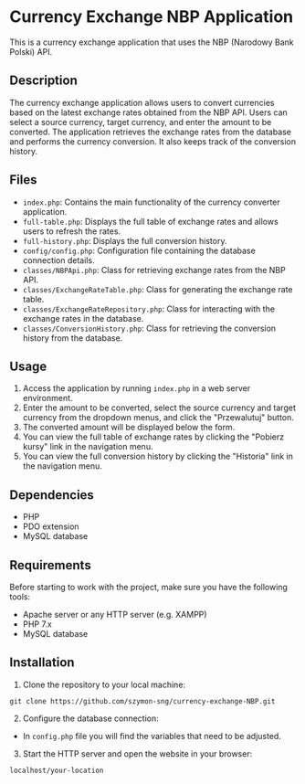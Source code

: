 # Currency Exchange NBP Application

This is a currency exchange application that uses the NBP (Narodowy Bank Polski) API.

## Description

The currency exchange application allows users to convert currencies based on the latest exchange rates obtained from the NBP API. Users can select a source currency, target currency, and enter the amount to be converted. The application retrieves the exchange rates from the database and performs the currency conversion. It also keeps track of the conversion history.

## Files

- `index.php`: Contains the main functionality of the currency converter application.
- `full-table.php`: Displays the full table of exchange rates and allows users to refresh the rates.
- `full-history.php`: Displays the full conversion history.
- `config/config.php`: Configuration file containing the database connection details.
- `classes/NBPApi.php`: Class for retrieving exchange rates from the NBP API.
- `classes/ExchangeRateTable.php`: Class for generating the exchange rate table.
- `classes/ExchangeRateRepository.php`: Class for interacting with the exchange rates in the database.
- `classes/ConversionHistory.php`: Class for retrieving the conversion history from the database.

## Usage

1. Access the application by running `index.php` in a web server environment.
2. Enter the amount to be converted, select the source currency and target currency from the dropdown menus, and click the "Przewalutuj" button.
3. The converted amount will be displayed below the form.
4. You can view the full table of exchange rates by clicking the "Pobierz kursy" link in the navigation menu.
5. You can view the full conversion history by clicking the "Historia" link in the navigation menu.

## Dependencies

- PHP
- PDO extension
- MySQL database

## Requirements

Before starting to work with the project, make sure you have the following tools:

- Apache server or any HTTP server (e.g. XAMPP)
- PHP 7.x 
- MySQL database

## Installation

1. Clone the repository to your local machine:
```
git clone https://github.com/szymon-sng/currency-exchange-NBP.git
```
2. Configure the database connection:
- In `config.php` file you will find the variables that need to be adjusted.

3. Start the HTTP server and open the website in your browser:
```
localhost/your-location
```

